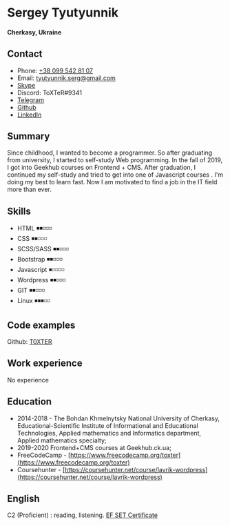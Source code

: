 # Sergey Tyutyunnik #
#### Cherkasy, Ukraine ####

## Contact ##
- Phone: [+38 099 542 81 07](tel:+380995428107)
- Email: tyutyunnik.serg@gmail.com
- [Skype](https://join.skype.com/invite/grep4do9FZhR)
- Discord: ToXTeR#9341
- [Telegram](https://t.me/ToXTeR)
- [Github](https://github.com/T0XTER)
- [LinkedIn](https://www.linkedin.com/in/sergeytyutyunnik/)

## Summary ##
Since childhood, I wanted to become a programmer. So after graduating from university, I started to self-study Web programming. In the fall of 2019, I got into Geekhub courses on Frontend + CMS. After graduation, I continued my self-study and tried to get into one of Javascript courses . I'm doing my best to learn fast. Now I am motivated to find a job in the IT field more than ever.

## Skills ##
- HTML ◾◾◽◽◽
- CSS ◾◾◽◽◽
- SCSS/SASS ◾◾◽◽◽
- Bootstrap ◾◾◽◽◽
- Javascript ◾◽◽◽◽
- Wordpress ◾◾◽◽◽
- GIT ◾◾◽◽◽
- Linux ◾◾◾◽◽

## Code examples ##
Github: [T0XTER](https://github.com/T0XTER)

## Work experience ##
No experience

## Education ##
- 2014-2018 - The Bohdan Khmelnytsky National University of Cherkasy, Educational-Scientific Institute of Informational and Educational Technologies, Applied mathematics and Informatics department, Applied mathematics specialty;
- 2019-2020 Frontend+CMS courses at Geekhub.ck.ua;
- FreeCodeCamp - [https://www.freecodecamp.org/toxter](https://www.freecodecamp.org/toxter)
- Coursehunter - [https://coursehunter.net/course/lavrik-wordpress](https://coursehunter.net/course/lavrik-wordpress)

## English ##
C2 (Proficient) : reading, listening.
[EF SET Certificate](https://www.efset.org/cert/S7N3k2)